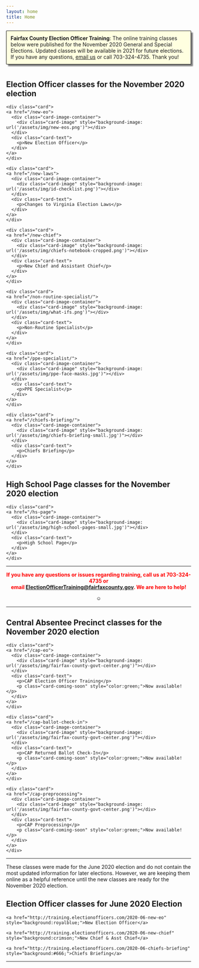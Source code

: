 ```yaml
---
layout: home
title: Home
---
```


<div class="homepage-intro animate__animated animate__pulse" style="margin:1em auto; display:none;">
    Welcome to the Election Officer Training website!
</div>

<p style="
    background: lightyellow;
    padding: 0.8em;
    box-shadow: 5px 5px 3px grey;
    border-radius: 1px;
    border: 1px solid black;
    margin-bottom: 3em;
"><strong>Fairfax County Election Officer Training</strong>: The online training classes below were published for the November 2020 General and Special Elections. Updated classes will be available in 2021 for future elections. If you have any questions, <a href="mailto:ElectionOfficerTraining@fairfaxcounty.gov">email us</a> or call 703-324-4735. Thank you!</p>

<h2>Election Officer classes for the November 2020 election</h2>

<div class="cards">

    <div class="card">
    <a href="/new-eo">
      <div class="card-image-container">
        <div class="card-image" style="background-image: url('/assets/img/new-eos.png')"></div>
      </div>
      <div class="card-text">
        <p>New Election Officer</p>
      </div>
    </a>
    </div>

    <div class="card">
    <a href="/new-laws">
      <div class="card-image-container">
        <div class="card-image" style="background-image: url('/assets/img/id-checklist.png')"></div>
      </div>
      <div class="card-text">
        <p>Changes to Virginia Election Laws</p>
      </div>
    </a>
    </div>

    <div class="card">
    <a href="/new-chief">
      <div class="card-image-container">
        <div class="card-image" style="background-image: url('/assets/img/chiefs-notebook-cropped.png')"></div>
      </div>
      <div class="card-text">
        <p>New Chief and Assistant Chief</p>
      </div>
    </a>
    </div>

    <div class="card">
    <a href="/non-routine-specialist/">
      <div class="card-image-container">
        <div class="card-image" style="background-image: url('/assets/img/what-ifs.png')"></div>
      </div>
      <div class="card-text">
        <p>Non-Routine Specialist</p>
      </div>
    </a>
    </div>

    <div class="card">
    <a href="/ppe-specialist/">
      <div class="card-image-container">
        <div class="card-image" style="background-image: url('/assets/img/ppe-face-masks.jpg')"></div>
      </div>
      <div class="card-text">
        <p>PPE Specialist</p>
      </div>
    </a>
    </div>

    <div class="card">
    <a href="/chiefs-briefing/">
      <div class="card-image-container">
        <div class="card-image" style="background-image: url('/assets/img/chiefs-briefing-small.jpg')"></div>
      </div>
      <div class="card-text">
        <p>Chiefs Briefing</p>
      </div>
    </a>
    </div>

</div>

<h2>High School Page classes for the November 2020 election</h2>

<div class="cards">

    <div class="card">
    <a href="/hs-page">
      <div class="card-image-container">
        <div class="card-image" style="background-image: url('/assets/img/high-school-pages-small.jpg')"></div>
      </div>
      <div class="card-text">
        <p>High School Page</p>
      </div>
    </a>
    </div>

</div>

<hr />

<p style="text-align: center; font-weight:bold;"><span style="color:#FF0000;">If you have any questions or issues regarding training, call us at 703-324-4735 or<br />
 email <a href="mailto:ElectionOfficerTraining@fairfaxcounty.gov">ElectionOfficerTraining@fairfaxcounty.gov</a>. We are here to help!</span></p>

<div style="display: flex;justify-content: center;">
    <button onclick="hideDIV()" style="
    background: transparent;
    /* color: transparent; */
    border: 0;
">☺</button>
</div>

<script>
function hideDIV() {
  var x = document.getElementById("hideText");
  if (x.style.display === "none") {
    x.style.display = "block";
  } else {
    x.style.display = "none";
  }
}
</script>

<div id="hideText">

<hr />

<h2>Central Absentee Precinct classes for the November 2020 election</h2>

<div class="cards">

    <div class="card">
    <a href="/cap-eo">
      <div class="card-image-container">
        <div class="card-image" style="background-image: url('/assets/img/fairfax-county-govt-center.png')"></div>
      </div>
      <div class="card-text">
        <p>CAP Election Officer Training</p>
        <p class="card-coming-soon" style="color:green;">Now available!</p>
      </div>
    </a>
    </div>

    <div class="card">
    <a href="/cap-ballot-check-in">
      <div class="card-image-container">
        <div class="card-image" style="background-image: url('/assets/img/fairfax-county-govt-center.png')"></div>
      </div>
      <div class="card-text">
        <p>CAP Returned Ballot Check-In</p>
        <p class="card-coming-soon" style="color:green;">Now available!</p>
      </div>
    </a>
    </div>

    <div class="card">
    <a href="/cap-preprocessing">
      <div class="card-image-container">
        <div class="card-image" style="background-image: url('/assets/img/fairfax-county-govt-center.png')"></div>
      </div>
      <div class="card-text">
        <p>CAP Preprocessing</p>
        <p class="card-coming-soon" style="color:green;">Now available!</p>
      </div>
    </a>
    </div>

</div>

<hr />

These classes were made for the June 2020 election and do not contain the most updated information for later elections. However, we are keeping them online as a helpful reference until the new classes are ready for the November 2020 election.

<h2>Election Officer classes for June 2020 Election</h2>

<div class="class-button">

    <a href="http://training.electionofficers.com/2020-06-new-eo" style="background:royalblue;">New Election Officer</a>

    <a href="http://training.electionofficers.com/2020-06-new-chief" style="background:crimson;">New Chief & Asst Chief</a>

    <a href="http://training.electionofficers.com/2020-06-chiefs-briefing" style="background:#666;">Chiefs Briefing</a>

</div>

<hr />




</div>
